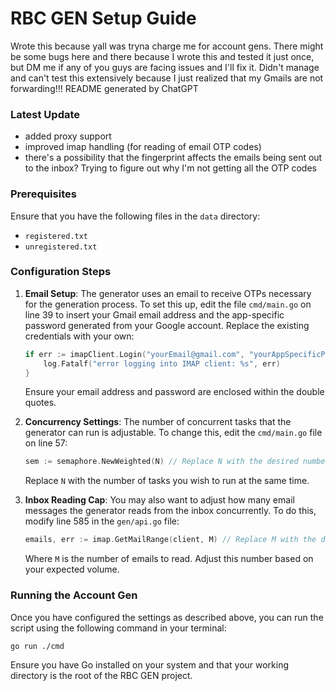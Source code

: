 # RBC GEN Setup Guide

Wrote this because yall was tryna charge me for account gens. There might be some bugs here and there because I wrote this and tested it just once, but DM me if any of you guys are facing issues and I'll fix it. Didn't manage and can't test this extensively because I just realized that my Gmails are not forwarding!!! README generated by ChatGPT

### Latest Update

- added proxy support
- improved imap handling (for reading of email OTP codes)
- there's a possibility that the fingerprint affects the emails being sent out to the inbox? Trying to figure out why I'm not getting all the OTP codes

### Prerequisites

Ensure that you have the following files in the `data` directory:

- `registered.txt`
- `unregistered.txt`

### Configuration Steps

1. **Email Setup**: The generator uses an email to receive OTPs necessary for the generation process. To set this up, edit the file `cmd/main.go` on line 39 to insert your Gmail email address and the app-specific password generated from your Google account. Replace the existing credentials with your own:

   ```go
   if err := imapClient.Login("yourEmail@gmail.com", "yourAppSpecificPassword"); err != nil {
       log.Fatalf("error logging into IMAP client: %s", err)
   }
   ```

   Ensure your email address and password are enclosed within the double quotes.

2. **Concurrency Settings**: The number of concurrent tasks that the generator can run is adjustable. To change this, edit the `cmd/main.go` file on line 57:

   ```go
   sem := semaphore.NewWeighted(N) // Replace N with the desired number of concurrent tasks
   ```

   Replace `N` with the number of tasks you wish to run at the same time.

3. **Inbox Reading Cap**: You may also want to adjust how many email messages the generator reads from the inbox concurrently. To do this, modify line 585 in the `gen/api.go` file:

   ```go
   emails, err := imap.GetMailRange(client, M) // Replace M with the desired number of email messages
   ```

   Where `M` is the number of emails to read. Adjust this number based on your expected volume.

### Running the Account Gen

Once you have configured the settings as described above, you can run the script using the following command in your terminal:

```sh
go run ./cmd
```

Ensure you have Go installed on your system and that your working directory is the root of the RBC GEN project.
